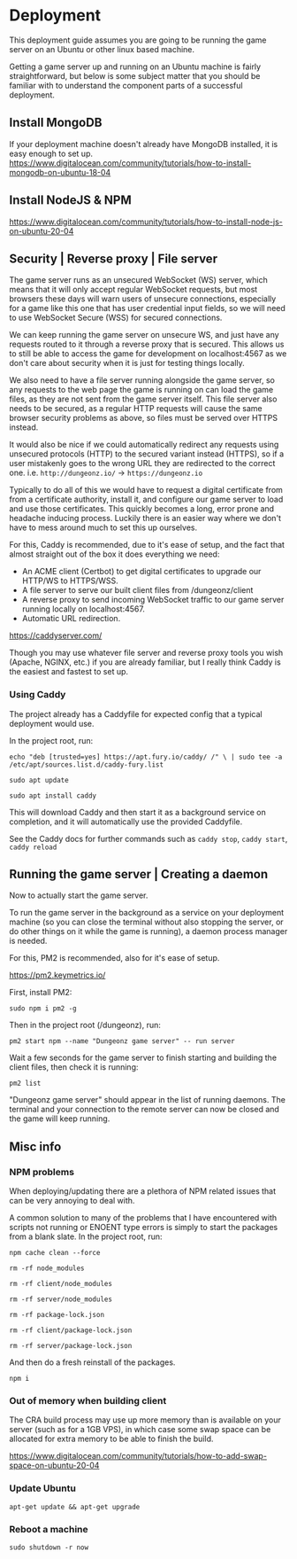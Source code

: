 # Deployment

This deployment guide assumes you are going to be running the game server on an Ubuntu or other linux based machine.

Getting a game server up and running on an Ubuntu machine is fairly straightforward, but below is some subject matter that you should be familiar with to understand the component parts of a successful deployment.

## Install MongoDB

If your deployment machine doesn't already have MongoDB installed, it is easy enough to set up.
https://www.digitalocean.com/community/tutorials/how-to-install-mongodb-on-ubuntu-18-04

## Install NodeJS & NPM

https://www.digitalocean.com/community/tutorials/how-to-install-node-js-on-ubuntu-20-04

## Security | Reverse proxy | File server

The game server runs as an unsecured WebSocket (WS) server, which means that it will only accept regular WebSocket requests, but most browsers these days will warn users of unsecure connections, especially for a game like this one that has user credential input fields, so we will need to use WebSocket Secure (WSS) for secured connections.

We can keep running the game server on unsecure WS, and just have any requests routed to it through a reverse proxy that is secured. This allows us to still be able to access the game for development on localhost:4567 as we don't care about security when it is just for testing things locally.

We also need to have a file server running alongside the game server, so any requests to the web page the game is running on can load the game files, as they are not sent from the game server itself. This file server also needs to be secured, as a regular HTTP requests will cause the same browser security problems as above, so files must be served over HTTPS instead.

It would also be nice if we could automatically redirect any requests using unsecured protocols (HTTP) to the secured variant instead (HTTPS), so if a user mistakenly goes to the wrong URL they are redirected to the correct one.
i.e. `http://dungeonz.io/` -> `https://dungeonz.io`

Typically to do all of this we would have to request a digital certificate from from a certificate authority, install it, and configure our game server to load and use those certificates. This quickly becomes a long, error prone and headache inducing process. Luckily there is an easier way where we don't have to mess around much to set this up ourselves.

For this, Caddy is recommended, due to it's ease of setup, and the fact that almost straight out of the box it does everything we need:
- An ACME client (Certbot) to get digital certificates to upgrade our HTTP/WS to HTTPS/WSS.
- A file server to serve our built client files from /dungeonz/client
- A reverse proxy to send incoming WebSocket traffic to our game server running locally on localhost:4567.
- Automatic URL redirection.

https://caddyserver.com/

Though you may use whatever file server and reverse proxy tools you wish (Apache, NGINX, etc.) if you are already familiar, but I really think Caddy is the easiest and fastest to set up.

### Using Caddy

The project already has a Caddyfile for expected config that a typical deployment would use.

In the project root, run:

`echo "deb [trusted=yes] https://apt.fury.io/caddy/ /" \
    | sudo tee -a /etc/apt/sources.list.d/caddy-fury.list`

`sudo apt update`

`sudo apt install caddy`

This will download Caddy and then start it as a background service on completion, and it will automatically use the provided Caddyfile.

See the Caddy docs for further commands such as `caddy stop`, `caddy start`, `caddy reload`

## Running the game server | Creating a daemon

Now to actually start the game server.

To run the game server in the background as a service on your deployment machine (so you can close the terminal without also stopping the server, or do other things on it while the game is running), a daemon process manager is needed.

For this, PM2 is recommended, also for it's ease of setup.

https://pm2.keymetrics.io/

First, install PM2:

`sudo npm i pm2 -g`

Then in the project root (/dungeonz), run:

`pm2 start npm --name "Dungeonz game server" -- run server`

Wait a few seconds for the game server to finish starting and building the client files, then check it is running:

`pm2 list`

"Dungeonz game server" should appear in the list of running daemons. The terminal and your connection to the remote server can now be closed and the game will keep running.

## Misc info

### NPM problems

When deploying/updating there are a plethora of NPM related issues that can be very annoying to deal with.

A common solution to many of the problems that I have encountered with scripts not running or ENOENT type errors is simply to start the packages from a blank slate. In the project root, run:

`npm cache clean --force`

`rm -rf node_modules`

`rm -rf client/node_modules`

`rm -rf server/node_modules`

`rm -rf package-lock.json`

`rm -rf client/package-lock.json`

`rm -rf server/package-lock.json`

And then do a fresh reinstall of the packages.

`npm i`

### Out of memory when building client

The CRA build process may use up more memory than is available on your server (such as for a 1GB VPS), in which case some swap space can be allocated for extra memory to be able to finish the build.

https://www.digitalocean.com/community/tutorials/how-to-add-swap-space-on-ubuntu-20-04

### Update Ubuntu

`apt-get update && apt-get upgrade`

### Reboot a machine

`sudo shutdown -r now`